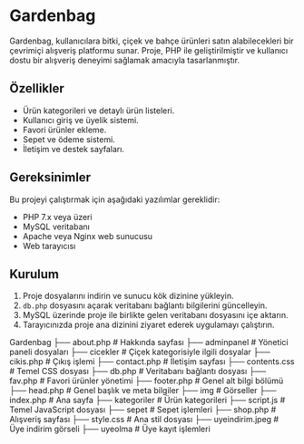 # Gardenbag

Gardenbag, kullanıcılara bitki, çiçek ve bahçe ürünleri satın alabilecekleri bir çevrimiçi alışveriş platformu sunar. Proje, PHP ile geliştirilmiştir ve kullanıcı dostu bir alışveriş deneyimi sağlamak amacıyla tasarlanmıştır.

## Özellikler
- Ürün kategorileri ve detaylı ürün listeleri.
- Kullanıcı giriş ve üyelik sistemi.
- Favori ürünler ekleme.
- Sepet ve ödeme sistemi.
- İletişim ve destek sayfaları.

## Gereksinimler
Bu projeyi çalıştırmak için aşağıdaki yazılımlar gereklidir:
- PHP 7.x veya üzeri
- MySQL veritabanı
- Apache veya Nginx web sunucusu
- Web tarayıcısı

## Kurulum
1. Proje dosyalarını indirin ve sunucu kök dizinine yükleyin.
2. `db.php` dosyasını açarak veritabanı bağlantı bilgilerini güncelleyin.
3. MySQL üzerinde proje ile birlikte gelen veritabanı dosyasını içe aktarın.
4. Tarayıcınızda proje ana dizinini ziyaret ederek uygulamayı çalıştırın.

Gardenbag
├── about.php           # Hakkında sayfası
├── adminpanel          # Yönetici paneli dosyaları
├── cicekler            # Çiçek kategorisiyle ilgili dosyalar
├── cikis.php           # Çıkış işlemi
├── contact.php         # İletişim sayfası
├── contents.css        # Temel CSS dosyası
├── db.php              # Veritabanı bağlantı dosyası
├── fav.php             # Favori ürünler yönetimi
├── footer.php          # Genel alt bilgi bölümü
├── head.php            # Genel başlık ve meta bilgiler
├── img                 # Görseller
├── index.php           # Ana sayfa
├── kategoriler         # Ürün kategorileri
├── script.js           # Temel JavaScript dosyası
├── sepet               # Sepet işlemleri
├── shop.php            # Alışveriş sayfası
├── style.css           # Ana stil dosyası
├── uyeindirim.jpeg     # Üye indirim görseli
├── uyeolma             # Üye kayıt işlemleri


